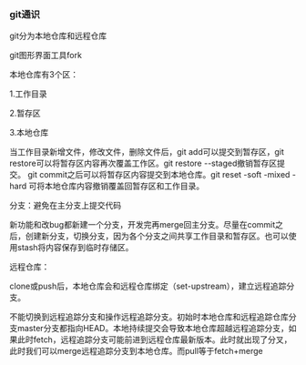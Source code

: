 ### git通识

git分为本地仓库和远程仓库

git图形界面工具fork

本地仓库有3个区：

1.工作目录

2.暂存区

3.本地仓库

当工作目录新增文件，修改文件，删除文件后，git add可以提交到暂存区，git restore可以将暂存区内容再次覆盖工作区。git restore --staged撤销暂存区提交。 git commit之后可以将暂存区内容提交到本地仓库。git reset -soft -mixed  -hard 可将本地仓库内容撤销覆盖回暂存区和工作目录。

分支：避免在主分支上提交代码

新功能和改bug都新建一个分支，开发完再merge回主分支。尽量在commit之后，创建新分支，切换分支，因为各个分支之间共享工作目录和暂存区。也可以使用stash将内容保存到临时存储区。

远程仓库：

clone或push后，本地仓库会和远程仓库绑定（set-upstream），建立远程追踪分支。

不能切换到远程追踪分支和操作远程追踪分支。初始时本地仓库和远程追踪仓库分支master分支都指向HEAD。本地持续提交会导致本地仓库超越远程追踪分支，如果此时fetch，远程追踪分支可能前进到远程仓库最新版本。此时就出现了分叉，此时我们可以merge远程追踪分支到本地仓库。而pull等于fetch+merge



